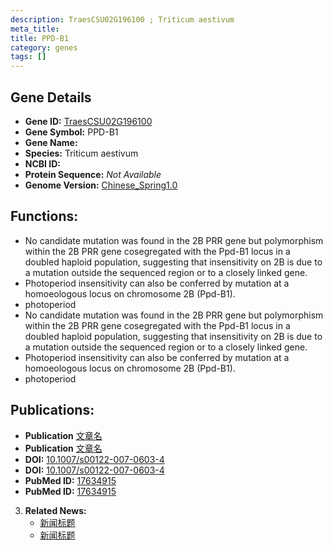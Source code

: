 ```yaml
---
description: TraesCSU02G196100 ; Triticum aestivum
meta_title:
title: PPD-B1
category: genes
tags: []
---
```


## Gene Details
- **Gene ID:**	[TraesCSU02G196100](https://www.maizegdb.org/gene_center/gene/TraesCSU02G196100)
- **Gene Symbol:** PPD-B1
- **Gene Name:** 
- **Species:** Triticum aestivum
- **NCBI ID:** [  ]()
- **Protein Sequence:** *Not Available*
- **Genome Version:** [Chinese_Spring1.0](https://www.maizegdb.org/genome/assembly/Zm-B73-REFERENCE-NAM-5.0)

## Functions:
   - No candidate mutation was found in the 2B PRR gene but polymorphism within the 2B PRR gene cosegregated with the Ppd-B1 locus in a doubled haploid population, suggesting that insensitivity on 2B is due to a mutation outside the sequenced region or to a closely linked gene.
   - Photoperiod insensitivity can also be conferred by mutation at a homoeologous locus on chromosome 2B (Ppd-B1). 
   - photoperiod
   - No candidate mutation was found in the 2B PRR gene but polymorphism within the 2B PRR gene cosegregated with the Ppd-B1 locus in a doubled haploid population, suggesting that insensitivity on 2B is due to a mutation outside the sequenced region or to a closely linked gene.
   - Photoperiod insensitivity can also be conferred by mutation at a homoeologous locus on chromosome 2B (Ppd-B1). 
   - photoperiod

## Publications:
   - **Publication** [文章名](https://link.springer.com/article/10.1007/s00122-007-0603-4)
   - **Publication** [文章名](https://link.springer.com/article/10.1007/s00122-007-0603-4)
   - **DOI:** [10.1007/s00122-007-0603-4](https://link.springer.com/article/10.1007/s00122-007-0603-4)
   - **DOI:** [10.1007/s00122-007-0603-4](https://link.springer.com/article/10.1007/s00122-007-0603-4)
   - **PubMed ID:** [17634915](https://pubmed.ncbi.nlm.nih.gov/17634915/)
   - **PubMed ID:** [17634915](https://pubmed.ncbi.nlm.nih.gov/17634915/)

3. **Related News:**
   - [新闻标题]()
   - [新闻标题]()
